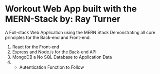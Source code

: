 # Workout Web App built with the MERN-Stack by: Ray Turner

A Full-stack Web Application using the MERN Stack
Demonstrating all core principles for the Back-end and Front-end.

1. React for the Front-end
2. Express and Node.js for the Back-end API
3. MongoDB a No SQL Database to Application Data
4. * Autentication Function to Follow
